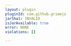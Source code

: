 ```yaml
---
layout: plugin
pluginId: com.github.grimmjo
jarSha1: INVALID
isJarAvailable: true
error: NONE
violations: []

---
```

